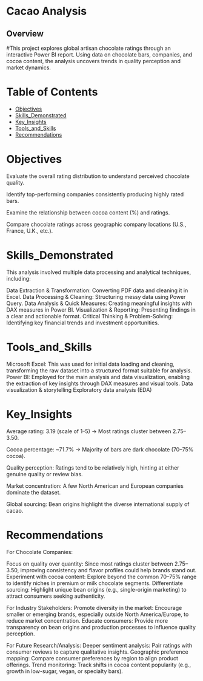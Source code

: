 # Cacao Analysis

## Overview

#This project explores global artisan chocolate ratings through an interactive Power BI report. Using data on chocolate bars, companies, and cocoa content, the analysis uncovers trends in quality perception and market dynamics.


# Table of Contents
- [Objectives](#Objectives)
- [Skills_Demonstrated](#Skills_Demonstrated)
- [Key_Insights](#Key_Insights)
- [Tools_and_Skills](#Tools_and_Skills)
- [Recommendations](#Recommendations)


# Objectives

Evaluate the overall rating distribution to understand perceived chocolate quality.

Identify top-performing companies consistently producing highly rated bars.

Examine the relationship between cocoa content (%) and ratings.

Compare chocolate ratings across geographic company locations (U.S., France, U.K., etc.).


# Skills_Demonstrated
This analysis involved multiple data processing and analytical techniques, including:

Data Extraction & Transformation: Converting PDF data and cleaning it in Excel.
Data Processing & Cleaning: Structuring messy data using Power Query.
Data Analysis & Quick Measures: Creating meaningful insights with DAX measures in Power BI.
Visualization & Reporting: Presenting findings in a clear and actionable format.
Critical Thinking & Problem-Solving: Identifying key financial trends and investment opportunities.

# Tools_and_Skills
Microsoft Excel: This was used for initial data loading and cleaning, transforming the raw dataset into a structured format suitable for analysis.
Power BI: Employed for the main analysis and data visualization, enabling the extraction of key insights through DAX measures and visual tools.
Data visualization & storytelling
Exploratory data analysis (EDA)

# Key_Insights

Average rating: 3.19 (scale of 1–5) → Most ratings cluster between 2.75–3.50.

Cocoa percentage: ~71.7% → Majority of bars are dark chocolate (70–75% cocoa).

Quality perception: Ratings tend to be relatively high, hinting at either genuine quality or review bias.

Market concentration: A few North American and European companies dominate the dataset.

Global sourcing: Bean origins highlight the diverse international supply of cacao.

# Recommendations

For Chocolate Companies:

Focus on quality over quantity: Since most ratings cluster between 2.75–3.50, improving consistency and flavor profiles could help brands stand out.
Experiment with cocoa content: Explore beyond the common 70–75% range to identify niches in premium or milk chocolate segments.
Differentiate sourcing: Highlight unique bean origins (e.g., single-origin marketing) to attract consumers seeking authenticity.

For Industry Stakeholders:
Promote diversity in the market: Encourage smaller or emerging brands, especially outside North America/Europe, to reduce market concentration.
Educate consumers: Provide more transparency on bean origins and production processes to influence quality perception.

For Future Research/Analysis:
Deeper sentiment analysis: Pair ratings with consumer reviews to capture qualitative insights.
Geographic preference mapping: Compare consumer preferences by region to align product offerings.
Trend monitoring: Track shifts in cocoa content popularity (e.g., growth in low-sugar, vegan, or specialty bars).



